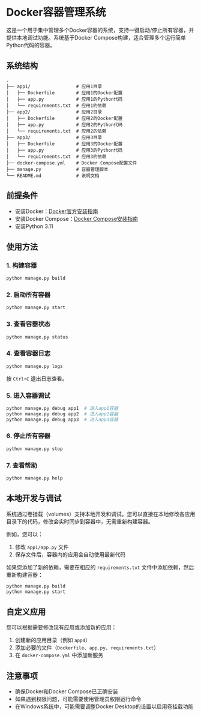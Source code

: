 # Docker容器管理系统

这是一个用于集中管理多个Docker容器的系统，支持一键启动/停止所有容器，并提供本地调试功能。系统基于Docker Compose构建，适合管理多个运行简单Python代码的容器。

## 系统结构

```
.
├── app1/                 # 应用1目录
│   ├── Dockerfile        # 应用1的Docker配置
│   ├── app.py            # 应用1的Python代码
│   └── requirements.txt  # 应用1的依赖
├── app2/                 # 应用2目录
│   ├── Dockerfile        # 应用2的Docker配置
│   ├── app.py            # 应用2的Python代码
│   └── requirements.txt  # 应用2的依赖
├── app3/                 # 应用3目录
│   ├── Dockerfile        # 应用3的Docker配置
│   ├── app.py            # 应用3的Python代码
│   └── requirements.txt  # 应用3的依赖
├── docker-compose.yml    # Docker Compose配置文件
├── manage.py             # 容器管理脚本
└── README.md             # 说明文档
```

## 前提条件

- 安装Docker：[Docker官方安装指南](https://docs.docker.com/get-docker/)
- 安装Docker Compose：[Docker Compose安装指南](https://docs.docker.com/compose/install/)
- 安装Python 3.11

## 使用方法

### 1. 构建容器

```bash
python manage.py build
```

### 2. 启动所有容器

```bash
python manage.py start
```

### 3. 查看容器状态

```bash
python manage.py status
```

### 4. 查看容器日志

```bash
python manage.py logs
```

按 `Ctrl+C` 退出日志查看。

### 5. 进入容器调试

```bash
python manage.py debug app1  # 进入app1容器
python manage.py debug app2  # 进入app2容器
python manage.py debug app3  # 进入app3容器
```

### 6. 停止所有容器

```bash
python manage.py stop
```

### 7. 查看帮助

```bash
python manage.py help
```

## 本地开发与调试

系统通过卷挂载（volumes）支持本地开发和调试。您可以直接在本地修改各应用目录下的代码，修改会实时同步到容器中，无需重新构建容器。

例如，您可以：

1. 修改 `app1/app.py` 文件
2. 保存文件后，容器内的应用会自动使用最新代码

如果您添加了新的依赖，需要在相应的 `requirements.txt` 文件中添加依赖，然后重新构建容器：

```bash
python manage.py build
python manage.py start
```

## 自定义应用

您可以根据需要修改现有应用或添加新的应用：

1. 创建新的应用目录（例如 `app4`）
2. 添加必要的文件（`Dockerfile`、`app.py`、`requirements.txt`）
3. 在 `docker-compose.yml` 中添加新服务

## 注意事项

- 确保Docker和Docker Compose已正确安装
- 如果遇到权限问题，可能需要使用管理员权限运行命令
- 在Windows系统中，可能需要调整Docker Desktop的设置以启用卷挂载功能
